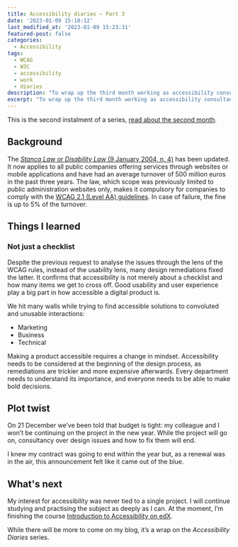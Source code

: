```yaml
---
title: Accessibility diaries – Part 3
date: '2023-01-09 15:18:12'
last_modified_at: '2023-01-09 15:23:31'
featured-post: false
categories:
  - Accessibility
tags:
  - WCAG
  - W3C
  - accessibility
  - work
  - diaries
description: "To wrap up the third month working as accessibility consultant for Italy’s top bank, I’m sharing a few things I learned."
excerpt: "To wrap up the third month working as accessibility consultant for Italy’s top bank, I’m sharing a few things I learned."
---
```

This is the second instalment of a series, [read about the second month](https://silviamaggidesign.com/accessibility/accessibility-diaries-2/).

## Background
The [_Stanca Law_ or _Disability Law_ (9 January 2004, n. 4)](https://www.agid.gov.it/it/design-servizi/accessibilita "read the law text: beware, it's in Italian") has been updated. It now applies to all public companies offering services through websites or mobile applications and have had an average turnover of 500 million euros in the past three years. The law, which scope was previously limited to public administration websites only, makes it compulsory for companies to comply with the [WCAG 2.1 (Level AA) guidelines](https://www.w3.org/WAI/WCAG21/quickref/?showtechniques=133%2C332%2C333&currentsidebar=%23col_overview&levels=aaa#principle1). In case of failure, the fine is up to 5% of the turnover.

## Things I learned

### Not just a checklist

Despite the previous request to analyse the issues through the lens of the WCAG rules, instead of the usability lens, many design remediations fixed the latter. It confirms that accessibility is not merely about a checklist and how many items we get to cross off. Good usability and user experience play a big part in how accessible a digital product is.

We hit many walls while trying to find accessible solutions to convoluted and unusable interactions: 

- Marketing
- Business
- Technical

Making a product accessible requires a change in mindset. Accessibility needs to be considered at the beginning of the design process, as remediations are trickier and more expensive afterwards. Every department needs to understand its importance, and everyone needs to be able to make bold decisions.

## Plot twist

On 21 December we’ve been told that budget is tight: my colleague and I won’t be continuing on the project in the new year. While the project will go on, consultancy over design issues and how to fix them will end. 

I knew my contract was going to end within the year but, as a renewal was in the air, this announcement felt like it came out of the blue.

## What's next

My interest for accessibility was never tied to a single project. I will continue studying and practising the subject as deeply as I can. At the moment, I’m finishing the course [Introduction to Accessibility on edX](https://www.edx.org/course/web-accessibility-introduction). 

While there will be more to come on my blog, it’s a wrap on the *Accessibility Diaries* series.